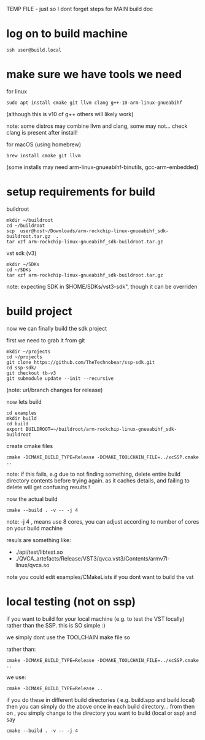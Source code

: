 TEMP FILE - just so I dont forget steps for MAIN build doc


# log on to build machine

```
ssh user@build.local
```

# make sure we have tools we need

for linux 
```
sudo apt install cmake git llvm clang g++-10-arm-linux-gnueabihf 
```


(although this is v10 of g++ others will likely work)



note: some distros may combine llvm and clang, some may not... 
check clang is present after install!

for macOS (using homebrew)
```
brew install cmake git llvm 
```
(some installs may need arm-linux-gnueabihf-binutils, gcc-arm-embedded)



# setup requirements for build

buildroot
```
mkdir ~/buildroot
cd ~/buildroot
scp  user@host~/Downloads/arm-rockchip-linux-gnueabihf_sdk-buildroot.tar.gz  .
tar xzf arm-rockchip-linux-gnueabihf_sdk-buildroot.tar.gz
```

vst sdk (v3)
```
mkdir ~/SDKs
cd ~/SDKs
tar xzf arm-rockchip-linux-gnueabihf_sdk-buildroot.tar.gz
```

note: expecting SDK in $HOME/SDKs/vst3-sdk", though it can be overriden


# build project
now we can finally build the sdk project 

first we need to grab it from git

```
mkdir ~/projects
cd ~/projects
git clone https://github.com/TheTechnobear/ssp-sdk.git
cd ssp-sdk/
git checkout tb-v3
git submodule update --init --recursive
```
(note: url/branch changes for release)


now lets build 

```
cd examples
mkdir build 
cd build
export BUILDROOT=~/buildroot/arm-rockchip-linux-gnueabihf_sdk-buildroot
```



create cmake files

```
cmake -DCMAKE_BUILD_TYPE=Release -DCMAKE_TOOLCHAIN_FILE=../xcSSP.cmake .. 
```

note: if this fails, e.g due to not finding something, delete entire build directory contents before trying again.
as it caches details, and failing to delete will get confusing results ! 


now the actual build 

```
cmake --build . -v -- -j 4
```

note: -j 4 , means use 8 cores, you can adjust according to number of cores on your build machine

resuls are something like: 
- ./api/test/libtest.so
- ./QVCA_artefacts/Release/VST3/qvca.vst3/Contents/armv7l-linux/qvca.so



note you could edit examples/CMakeLists if you dont want to build the vst



# local testing (not on ssp) 

if you want to build for your local machine (e.g. to test the VST locally) rather than the SSP.
this is SO simple :) 

we simply dont use the TOOLCHAIN make file so 

rather than:
```
cmake -DCMAKE_BUILD_TYPE=Release -DCMAKE_TOOLCHAIN_FILE=../xcSSP.cmake .. 
```

we use:
```
cmake -DCMAKE_BUILD_TYPE=Release .. 
```

if you do these in different build directories ( e.g. build.spp and build.local) 
then you can simply do the above once in each build directory...
from then on , you simply change to the directory you want to build (local or ssp) 
and say 
```
cmake --build . -v -- -j 4
```








